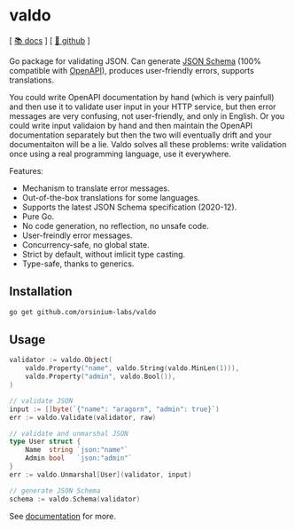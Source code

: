 # valdo

[ [📚 docs](https://pkg.go.dev/github.com/orsinium-labs/valdo/valdo) ] [ [🐙 github](https://github.com/orsinium-labs/valdo) ]

Go package for validating JSON. Can generate [JSON Schema](https://json-schema.org/overview/what-is-jsonschema) (100% compatible with [OpenAPI](https://swagger.io/specification/)), produces user-friendly errors, supports translations.

You could write OpenAPI documentation by hand (which is very painfull) and then use it to validate user input in your HTTP service, but then error messages are very confusing, not user-friendly, and only in English. Or you could write input validaion by hand and then maintain the OpenAPI documentation separately but then the two will eventually drift and your documentaiton will be a lie. Valdo solves all these problems: write validation once using a real programming language, use it everywhere.

Features:

* Mechanism to translate error messages.
* Out-of-the-box translations for some languages.
* Supports the latest JSON Schema specification (2020-12).
* Pure Go.
* No code generation, no reflection, no unsafe code.
* User-freindly error messages.
* Concurrency-safe, no global state.
* Strict by default, without imlicit type casting.
* Type-safe, thanks to generics.

## Installation

```bash
go get github.com/orsinium-labs/valdo
```

## Usage

```go
validator := valdo.Object(
    valdo.Property("name", valdo.String(valdo.MinLen(1))),
    valdo.Property("admin", valdo.Bool()),
)

// validate JSON
input := []byte(`{"name": "aragorn", "admin": true}`)
err := valdo.Validate(validator, raw)

// validate and unmarshal JSON
type User struct {
    Name  string `json:"name"`
    Admin bool   `json:"admin"`
}
err := valdo.Unmarshal[User](validator, input)

// generate JSON Schema
schema := valdo.Schema(validator)
```

See [documentation](https://pkg.go.dev/github.com/orsinium-labs/valdo/valdo) for more.
